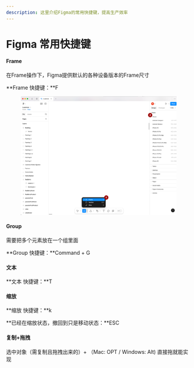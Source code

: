 ```yaml
---
description: 这里介绍Figma的常用快捷键，提高生产效率
---
```


# Figma 常用快捷键

#### Frame

在Frame操作下，Figma提供默认的各种设备版本的Frame尺寸

**Frame 快捷键：**F

<figure><img src=".gitbook/assets/Frame-Default.png" alt=""><figcaption></figcaption></figure>

#### Group

需要把多个元素放在一个组里面

**Group 快捷键：**Command + G

#### 文本

**文本 快捷键：**T

#### 缩放

**缩放 快捷键：**k

**已经在缩放状态，撤回到只是移动状态：**ESC

#### 复制+拖拽

选中对象（需复制且拖拽出来的）+ （Mac: OPT / Windows: Alt) 直接拖就能实现

